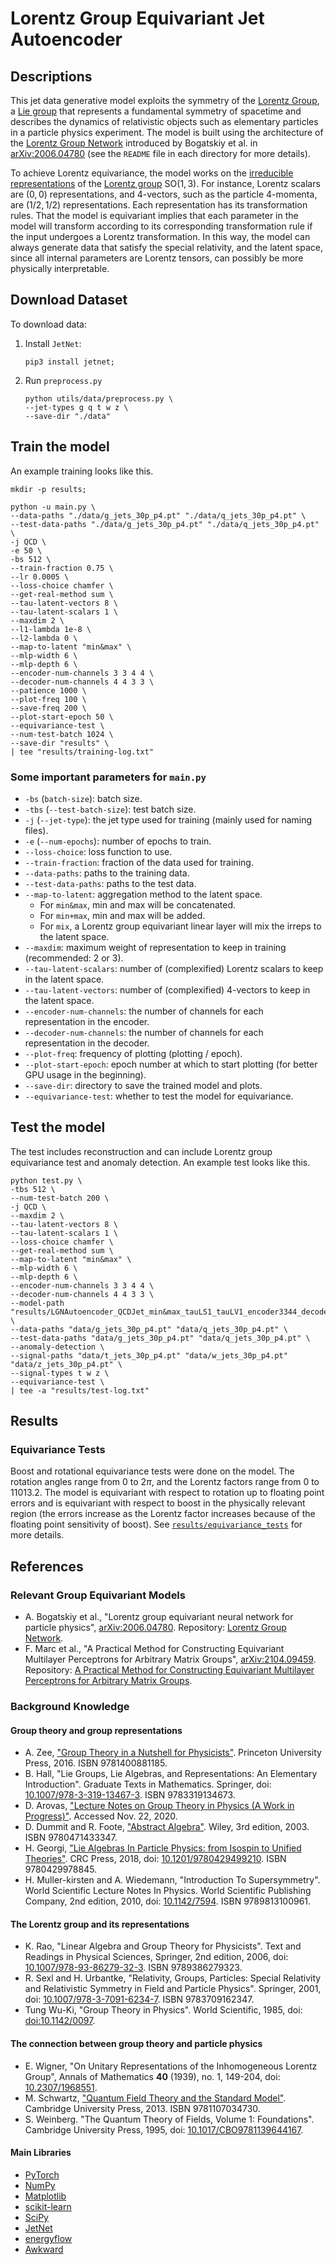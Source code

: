 # Lorentz Group Equivariant Jet Autoencoder
## Descriptions
This jet data generative model exploits the symmetry of the [Lorentz Group](https://en.wikipedia.org/wiki/Lorentz_group), a [Lie group](https://en.wikipedia.org/wiki/Lie_group) that represents a fundamental symmetry of spacetime and describes the dynamics of relativistic objects such as elementary particles in a particle physics experiment. The model is built using the architecture of the [Lorentz Group Network](https://github.com/fizisist/LorentzGroupNetwork) introduced by Bogatskiy et al. in [arXiv:2006.04780](https://arxiv.org/abs/2006.04780) (see the `README` file in each directory for more details).

To achieve Lorentz equivariance, the model works on the [irreducible representations](https://en.wikipedia.org/wiki/Irreducible_representation) of the [Lorentz group](https://en.wikipedia.org/wiki/Representation_theory_of_the_Lorentz_group) $\mathrm{SO}(1,3)$. For instance, Lorentz scalars are $(0,0)$ representations, and 4-vectors, such as the particle 4-momenta, are $(1/2,1/2)$ representations. Each representation has its transformation rules. That the model is equivariant implies that each parameter in the model will transform according to its corresponding transformation rule if the input undergoes a Lorentz transformation. In this way, the model can always generate data that satisfy the special relativity, and the latent space, since all internal parameters are Lorentz tensors, can possibly be more physically interpretable.

## Download Dataset
To download data:
1. Install `JetNet`:
    ```
    pip3 install jetnet; 
    ```
2. Run `preprocess.py`
    ```
    python utils/data/preprocess.py \
    --jet-types g q t w z \
    --save-dir "./data"
    ```

## Train the model
An example training looks like this.
```
mkdir -p results;

python -u main.py \
--data-paths "./data/g_jets_30p_p4.pt" "./data/q_jets_30p_p4.pt" \
--test-data-paths "./data/g_jets_30p_p4.pt" "./data/q_jets_30p_p4.pt" \
-j QCD \
-e 50 \
-bs 512 \
--train-fraction 0.75 \
--lr 0.0005 \
--loss-choice chamfer \
--get-real-method sum \
--tau-latent-vectors 8 \
--tau-latent-scalars 1 \
--maxdim 2 \
--l1-lambda 1e-8 \
--l2-lambda 0 \
--map-to-latent "min&max" \
--mlp-width 6 \
--mlp-depth 6 \
--encoder-num-channels 3 3 4 4 \
--decoder-num-channels 4 4 3 3 \
--patience 1000 \
--plot-freq 100 \
--save-freq 200 \
--plot-start-epoch 50 \
--equivariance-test \
--num-test-batch 1024 \
--save-dir "results" \
| tee "results/training-log.txt"
```
### Some important parameters for `main.py`
- `-bs` (`batch-size`): batch size.
- `-tbs` (`--test-batch-size`): test batch size.
- `-j` (`--jet-type`): the jet type used for training (mainly used for naming files).
- `-e` (`--num-epochs`): number of epochs to train.
- `--loss-choice`: loss function to use.
- `--train-fraction`: fraction of the data used for training.
- `--data-paths`: paths to the training data.
- `--test-data-paths`: paths to the test data.
- `--map-to-latent`: aggregation method to the latent space. 
  - For `min&max`, min and max will be concatenated.
  - For `min+max`, min and max will be added.
  - For `mix`, a Lorentz group equivariant linear layer will mix the irreps to the latent space.
- `--maxdim`: maximum weight of representation to keep in training (recommended: 2 or 3).
- `--tau-latent-scalars`: number of (complexified) Lorentz scalars to keep in the latent space.
- `--tau-latent-vectors`: number of (complexified) 4-vectors to keep in the latent space.
- `--encoder-num-channels`: the number of channels for each representation in the encoder.
- `--decoder-num-channels`: the number of channels for each representation in the decoder.
- `--plot-freq`: frequency of plotting (plotting / epoch).
- `--plot-start-epoch`: epoch number at which to start plotting (for better GPU usage in the beginning).
- `--save-dir`: directory to save the trained model and plots.
- `--equivariance-test`: whether to test the model for equivariance.

## Test the model
The test includes reconstruction and can include Lorentz group equivariance test and anomaly detection. An example test looks like this.
```
python test.py \
-tbs 512 \
--num-test-batch 200 \
-j QCD \
--maxdim 2 \
--tau-latent-vectors 8 \
--tau-latent-scalars 1 \
--loss-choice chamfer \
--get-real-method sum \
--map-to-latent "min&max" \
--mlp-width 6 \
--mlp-depth 6 \
--encoder-num-channels 3 3 4 4 \
--decoder-num-channels 4 4 3 3 \
--model-path "results/LGNAutoencoder_QCDJet_min&max_tauLS1_tauLV1_encoder3344_decoder4433" \
--data-paths "data/g_jets_30p_p4.pt" "data/q_jets_30p_p4.pt" \
--test-data-paths "data/g_jets_30p_p4.pt" "data/q_jets_30p_p4.pt" \
--anomaly-detection \
--signal-paths "data/t_jets_30p_p4.pt" "data/w_jets_30p_p4.pt" "data/z_jets_30p_p4.pt" \
--signal-types t w z \
--equivariance-test \
| tee -a "results/test-log.txt"
```

## Results
### Equivariance Tests
Boost and rotational equivariance tests were done on the model. The rotation angles range from $0$ to $2\pi$, and the Lorentz factors range from $0$ to $11013.2$. The model is equivariant with respect to rotation up to floating point errors and is equivariant with respect to boost in the physically relevant region (the errors increase as the Lorentz factor increases because of the floating point sensitivity of boost). See [`results/equivariance_tests`](results/equivariance_tests) for more details.



## References
### Relevant Group Equivariant Models
- A. Bogatskiy et al., "Lorentz group equivariant neural network for particle physics", [arXiv:2006.04780](https://arxiv.org/abs/2006.04780). Repository: [Lorentz Group Network](https://github.com/fizisist/LorentzGroupNetwork).
- F. Marc et al., "A Practical Method for Constructing Equivariant Multilayer Perceptrons for Arbitrary Matrix Groups", [arXiv:2104.09459](https://arxiv.org/abs/2104.09459). Repository: [A Practical Method for Constructing Equivariant Multilayer Perceptrons for Arbitrary Matrix Groups](https://github.com/mfinzi/equivariant-MLP).

### Background Knowledge
#### Group theory and group representations
- A. Zee, ["Group Theory in a Nutshell for Physicists"](https://press.princeton.edu/books/hardcover/9780691162690/group-theory-in-a-nutshell-for-physicists). Princeton University Press, 2016. ISBN 9781400881185.
- B. Hall, "Lie Groups, Lie Algebras, and Representations: An Elementary Introduction". Graduate Texts in Mathematics. Springer, doi: [10.1007/978-3-319-13467-3](https://doi.org/10.1007/978-3-319-13467-3). ISBN 9783319134673.
- D. Arovas, ["Lecture Notes on Group Theory in Physics (A Work in Progress)"](https://courses.physics.ucsd.edu/2016/Spring/physics220/LECTURES/GROUP_THEORY.pdf). Accessed Nov. 22, 2020.
- D. Dummit and R. Foote, ["Abstract Algebra"](https://www.wiley.com/en-us/Abstract+Algebra%2C+3rd+Edition-p-9780471433347). Wiley, 3rd edition, 2003. ISBN 9780471433347.
- H. Georgi, ["Lie Algebras In Particle Physics: from Isospin to Unified Theories"](https://www.amazon.com/Lie-Algebras-Particle-Physics-Frontiers/dp/0738202339). CRC Press, 2018, doi: [10.1201/9780429499210](https://doi.org/10.1201/9780429499210). ISBN 9780429978845.
- H. Muller-kirsten and A. Wiedemann, "Introduction To Supersymmetry". World Scientific Lecture Notes In Physics. World Scientific Publishing Company, 2nd edition, 2010, doi: [10.1142/7594](https://doi.org/10.1142/7594). ISBN 9789813100961.

#### The Lorentz group and its representations
- K. Rao, "Linear Algebra and Group Theory for Physicists". Text and Readings in Physical Sciences, Springer, 2nd edition, 2006, doi: [10.1007/978-93-86279-32-3](https://doi.org/10.1007/978-93-86279-32-3). ISBN 9789386279323.
- R. Sexl and H. Urbantke, "Relativity, Groups, Particles: Special Relativity and Relativistic Symmetry in Field and Particle Physics". Springer, 2001, doi: [10.1007/978-3-7091-6234-7](https://doi.org/10.1007/978-3-7091-6234-7). ISBN 9783709162347.
- Tung Wu-Ki, "Group Theory in Physics". World Scientific, 1985, doi: [doi:10.1142/0097](https://doi.org/10.1142/0097).

#### The connection between group theory and particle physics
- E. Wigner, "On Unitary Representations of the Inhomogeneous Lorentz Group", Annals of Mathematics **40** (1939), no. 1, 149-204, doi: [10.2307/1968551](https://doi.org/10.2307/1968551).
- M. Schwartz, ["Quantum Field Theory and the Standard Model"](https://www.cambridge.org/us/academic/subjects/physics/theoretical-physics-and-mathematical-physics/quantum-field-theory-and-standard-model). Cambridge University Press, 2013. ISBN 9781107034730.
- S. Weinberg. "The Quantum Theory of Fields, Volume 1: Foundations". Cambridge University Press, 1995, doi: [10.1017/CBO9781139644167](https://doi.org/10.1017/CBO9781139644167).

#### Main Libraries
- [PyTorch](https://pytorch.org/)
- [NumPy](https://numpy.org/)
- [Matplotlib](https://matplotlib.org/)
- [scikit-learn](https://scikit-learn.org/stable/)
- [SciPy](https://scipy.org/)
- [JetNet](https://jetnet.readthedocs.io/en/latest/pages/contents.html)
- [energyflow](https://energyflow.network/)
- [Awkward](https://pypi.org/project/awkward/)
